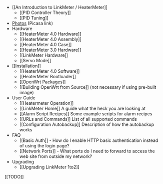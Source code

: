 * [[An Introduction to LinkMeter / HeaterMeter]]
    * [[PID Controller Theory]]
    * [[PID Tuning]]
* [Photos](https://picasaweb.google.com/capnbry/HeaterMeter) (Picasa link)
* Hardware
    * [[HeaterMeter 4.0 Hardware]]
    * [[HeaterMeter 4.0 Assembly]]
    * [[HeaterMeter 4.0 Case]]
    * [[HeaterMeter 3.0 Hardware]]
    * [[LinkMeter Hardware]] 
    * [[Servo Mode]]
* [[Installation]]
    * [[HeaterMeter 4.0 Software]]
    * [[HeaterMeter Bootloader]]
    * [[OpenWrt Packages]]
    * [[Building OpenWrt from Source]] (not necessary if using pre-built image)
* User Guide
    * [[Heatermeter Operation]]
    * [[LinkMeter Home]] A guide what the heck you are looking at
    * [[Alarm Script Recipes]] Some example scripts for alarm recipes
    * [[URLs and Commands]] List of all supported commands
    * [[Configuration Autobackup]] Description of how the autobackup works
* FAQ
    * [[Basic Auth]] - How do I enable HTTP basic authentication instead of using the login page?
    * [[Network Ports]] - What ports do I need to forward to access the web site from outside my network?
* Upgrading
    * [[Upgrading LinkMeter 1to2]]

[[TODO]]